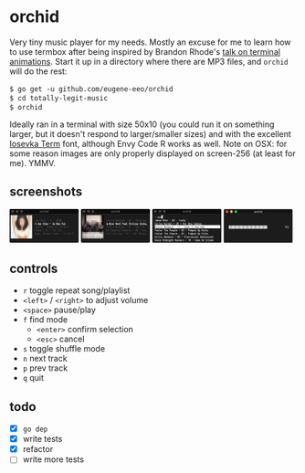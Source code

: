 # orchid

Very tiny music player for my needs. Mostly an excuse for me to learn how
to use termbox after being inspired by Brandon Rhode's [talk on terminal animations](https://www.youtube.com/watch?v=rrMnmLyYjU8).
Start it up in a directory where there are MP3 files, and `orchid` will
do the rest:

    $ go get -u github.com/eugene-eeo/orchid
    $ cd totally-legit-music
    $ orchid

Ideally ran in a terminal with size 50x10 (you could run it on something larger,
but it doesn't respond to larger/smaller sizes) and with the excellent [Iosevka Term](https://github.com/be5invis/Iosevka)
font, although Envy Code R works as well. Note on OSX: for some reason images
are only properly displayed on screen-256 (at least for me). YMMV.

## screenshots

[<img src='./screenshots/demo1.png' width='24%'>]()
[<img src='./screenshots/demo2.png' width='24%'>]()
[<img src='./screenshots/demo3.png' width='24%'>]()
[<img src='./screenshots/demo4.png' width='24%'>]()

## controls

- `r` toggle repeat song/playlist
- `<left>` / `<right>` to adjust volume
- `<space>` pause/play
- `f` find mode
  - `<enter>` confirm selection
  - `<esc>` cancel
- `s` toggle shuffle mode
- `n` next track
- `p` prev track
- `q` quit

## todo

- [x] `go dep`
- [x] write tests
- [x] refactor
- [ ] write more tests
